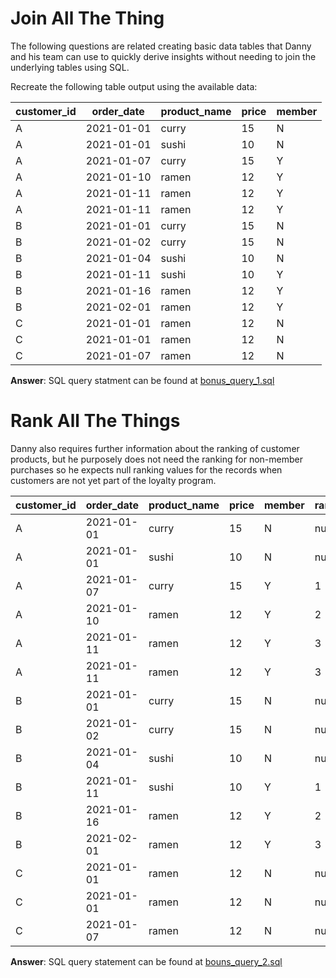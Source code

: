 # Join All The Thing
The following questions are related creating basic data tables that Danny and his team can use to quickly derive insights without needing to join the underlying tables using SQL.

Recreate the following table output using the available data:


| **customer_id** | **order_date** | **product_name** | **price** | **member** |
|-----------------|----------------|------------------|-----------|------------|
| A               | 2021-01-01     | curry            | 15        | N          |
| A               | 2021-01-01     | sushi            | 10        | N          |
| A               | 2021-01-07     | curry            | 15        | Y          |
| A               | 2021-01-10     | ramen            | 12        | Y          |
| A               | 2021-01-11     | ramen            | 12        | Y          |
| A               | 2021-01-11     | ramen            | 12        | Y          |
| B               | 2021-01-01     | curry            | 15        | N          |
| B               | 2021-01-02     | curry            | 15        | N          |
| B               | 2021-01-04     | sushi            | 10        | N          |
| B               | 2021-01-11     | sushi            | 10        | Y          |
| B               | 2021-01-16     | ramen            | 12        | Y          |
| B               | 2021-02-01     | ramen            | 12        | Y          |
| C               | 2021-01-01     | ramen            | 12        | N          |
| C               | 2021-01-01     | ramen            | 12        | N          |
| C               | 2021-01-07     | ramen            | 12        | N          |

**Answer**: SQL query statment can be found at [bonus_query_1.sql](bonus_query_1.sql)


# Rank All The Things

Danny also requires further information about the ranking of customer products, but he purposely does not need the ranking for non-member purchases so he expects null ranking values for the records when customers are not yet part of the loyalty program.

| **customer_id** | **order_date** | **product_name** | **price** | **member** | **ranking** |
|-----------------|----------------|------------------|-----------|------------|-------------|
| A               | 2021-01-01     | curry            | 15        | N          | null        |
| A               | 2021-01-01     | sushi            | 10        | N          | null        |
| A               | 2021-01-07     | curry            | 15        | Y          | 1           |
| A               | 2021-01-10     | ramen            | 12        | Y          | 2           |
| A               | 2021-01-11     | ramen            | 12        | Y          | 3           |
| A               | 2021-01-11     | ramen            | 12        | Y          | 3           |
| B               | 2021-01-01     | curry            | 15        | N          | null        |
| B               | 2021-01-02     | curry            | 15        | N          | null        |
| B               | 2021-01-04     | sushi            | 10        | N          | null        |
| B               | 2021-01-11     | sushi            | 10        | Y          | 1           |
| B               | 2021-01-16     | ramen            | 12        | Y          | 2           |
| B               | 2021-02-01     | ramen            | 12        | Y          | 3           |
| C               | 2021-01-01     | ramen            | 12        | N          | null        |
| C               | 2021-01-01     | ramen            | 12        | N          | null        |
| C               | 2021-01-07     | ramen            | 12        | N          | null        |

**Answer**: SQL query statement can be found at [bouns_query_2.sql](bonus_query_2.sql)